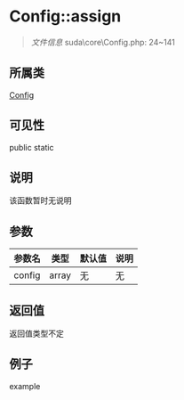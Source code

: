 # Config::assign

> *文件信息* suda\core\Config.php: 24~141
## 所属类 

[Config](../Config.md)

## 可见性

  public  static
## 说明

该函数暂时无说明

## 参数

| 参数名 | 类型 | 默认值 | 说明 |
|--------|-----|-------|-------|
| config |  array | 无 | 无 |

## 返回值
返回值类型不定

## 例子

example